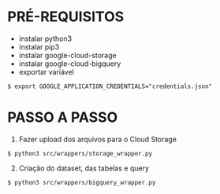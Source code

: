 # PRÉ-REQUISITOS
* instalar python3
* instalar pip3
* instalar google-cloud-storage
* instalar google-cloud-bigquery
* exportar variável
```
$ export GOOGLE_APPLICATION_CREDENTIALS="credentials.json"
```

# PASSO A PASSO
1) Fazer upload dos arquivos para o Cloud Storage
```
$ python3 src/wrappers/storage_wrapper.py
```

2) Criação do dataset, das tabelas e query
```
$ python3 src/wrappers/bigquery_wrapper.py
```